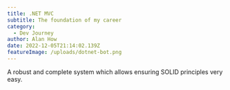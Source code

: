 ```yaml
---
title: .NET MVC
subtitle: The foundation of my career
category:
  - Dev Journey
author: Alan How
date: 2022-12-05T21:14:02.139Z
featureImage: /uploads/dotnet-bot.png
---
```

A robust and complete system which allows ensuring SOLID principles very easy.